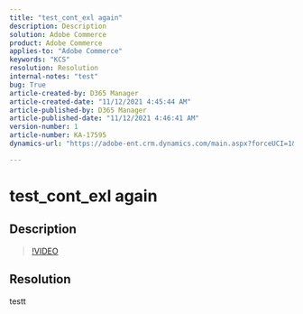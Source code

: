 ```yaml
---
title: "test_cont_exl again"
description: Description
solution: Adobe Commerce
product: Adobe Commerce
applies-to: "Adobe Commerce"
keywords: "KCS"
resolution: Resolution
internal-notes: "test"
bug: True
article-created-by: D365 Manager
article-created-date: "11/12/2021 4:45:44 AM"
article-published-by: D365 Manager
article-published-date: "11/12/2021 4:46:41 AM"
version-number: 1
article-number: KA-17595
dynamics-url: "https://adobe-ent.crm.dynamics.com/main.aspx?forceUCI=1&pagetype=entityrecord&etn=knowledgearticle&id=e20dbe64-7343-ec11-8c62-0022480acf93"

---
```

# test_cont_exl again

## Description



>[!VIDEO](https://video.tv.adobe.com/v/18696?quality=9&amp;learn=on)

 


## Resolution


testt
